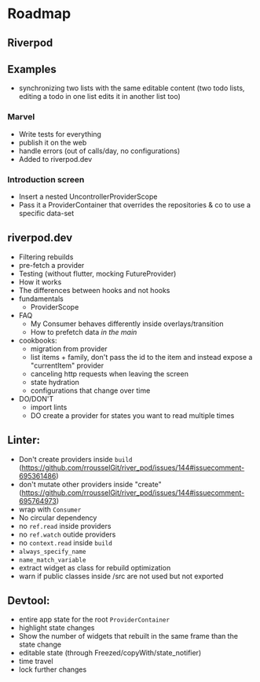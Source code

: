 # Roadmap

## Riverpod

## Examples

- synchronizing two lists with the same editable content
  (two todo lists, editing a todo in one list edits it in another list too)

### Marvel

- Write tests for everything
- publish it on the web
- handle errors (out of calls/day, no configurations)
- Added to riverpod.dev

### Introduction screen

- Insert a nested UncontrollerProviderScope
- Pass it a ProviderContainer that overrides the repositories & co to use a specific data-set


## riverpod.dev

- Filtering rebuilds
- pre-fetch a provider
- Testing (without flutter, mocking FutureProvider)
- How it works
- The differences between hooks and not hooks
- fundamentals
  - ProviderScope
- FAQ
  - My Consumer behaves differently inside overlays/transition
  - How to prefetch data _in the main_
- cookbooks:
  - migration from provider
  - list items + family, don't pass the id to the item and instead expose a "currentItem" provider
  - canceling http requests when leaving the screen
  - state hydration
  - configurations that change over time
- DO/DON'T
  - import lints
  - DO create a provider for states you want to read multiple times

## Linter:

- Don't create providers inside `build` (https://github.com/rrousselGit/river_pod/issues/144#issuecomment-695361486)
- don't mutate other providers inside "create" (https://github.com/rrousselGit/river_pod/issues/144#issuecomment-695764973)
- wrap with `Consumer`
- No circular dependency
- no `ref.read` inside providers
- no `ref.watch` outide providers
- no `context.read` inside `build`
- `always_specify_name`
- `name_match_variable`
- extract widget as class for rebuild optimization
- warn if public classes inside /src are not used but not exported

## Devtool:

- entire app state for the root `ProviderContainer`
- highlight state changes
- Show the number of widgets that rebuilt in the same frame than the state change
- editable state (through Freezed/copyWith/state_notifier)
- time travel
- lock further changes
